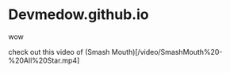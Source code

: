 # Devmedow.github.io

wow

check out this video of (Smash Mouth)[/video/SmashMouth%20-%20All%20Star.mp4]
